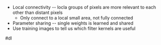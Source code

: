 - Local connectivity -- locla groups of pixels are more relevant to each other than distant pixels
	- Only connect to a local small area, not fully connected
- Parameter sharing -- single weights is learned and shared
- Use training images to tell us which filter kernels are useful

#dl